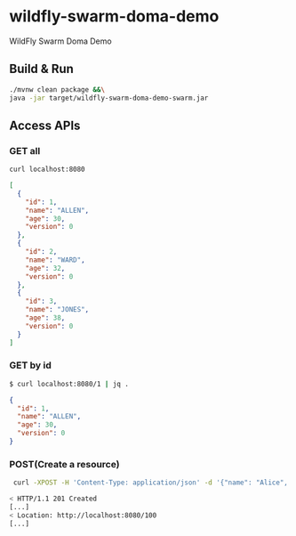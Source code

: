 # wildfly-swarm-doma-demo

WildFly Swarm Doma Demo

## Build & Run

``` sh
./mvnw clean package &&\
java -jar target/wildfly-swarm-doma-demo-swarm.jar
```

## Access APIs

### GET all

``` sh
curl localhost:8080
```

``` json
[
  {
    "id": 1,
    "name": "ALLEN",
    "age": 30,
    "version": 0
  },
  {
    "id": 2,
    "name": "WARD",
    "age": 32,
    "version": 0
  },
  {
    "id": 3,
    "name": "JONES",
    "age": 38,
    "version": 0
  }
]
```

### GET by id

``` sh
$ curl localhost:8080/1 | jq .
```

``` json
{
  "id": 1,
  "name": "ALLEN",
  "age": 30,
  "version": 0
}
```

### POST(Create a resource)

``` sh
 curl -XPOST -H 'Content-Type: application/json' -d '{"name": "Alice", "age": 30}' localhost:8080 -v
```

``` sh
< HTTP/1.1 201 Created
[...]
< Location: http://localhost:8080/100
[...]
```

